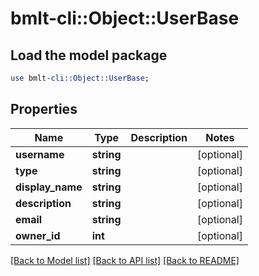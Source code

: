 # bmlt-cli::Object::UserBase

## Load the model package
```perl
use bmlt-cli::Object::UserBase;
```

## Properties
Name | Type | Description | Notes
------------ | ------------- | ------------- | -------------
**username** | **string** |  | [optional] 
**type** | **string** |  | [optional] 
**display_name** | **string** |  | [optional] 
**description** | **string** |  | [optional] 
**email** | **string** |  | [optional] 
**owner_id** | **int** |  | [optional] 

[[Back to Model list]](../README.md#documentation-for-models) [[Back to API list]](../README.md#documentation-for-api-endpoints) [[Back to README]](../README.md)



